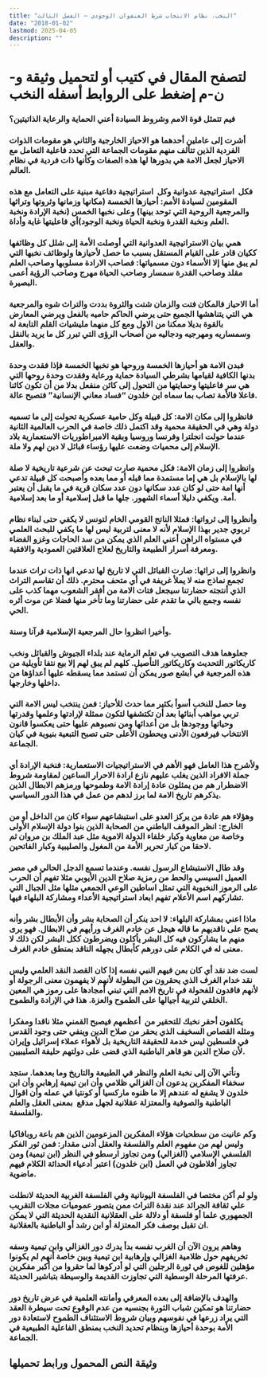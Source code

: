 ```yaml
---
title: "النخب، نظام الانتخاب شرط العنفوان الوجودي – الفصل الثالث"
date: "2018-01-02"
lastmod: 2025-04-05
description: ""
---
```

# **لتصفح المقال في كتيب أو لتحميل وثيقة و-ن-م إضغط على الروابط أسفله** **النخب**

### فيم تتمثل قوة الامم وشروط السيادة أعني الحماية والرعاية الذاتيتين؟

### أشرت إلى عاملين أحدهما هو الاحياز الخارجية والثاني هو مقومات الذوات الفردية الذين تتألف منهم مقومات الجماعة التي تحدد فاعلية التعامل مع الاحياز لجعل الامة هي بدورها لها هذه الصفات وكأنها ذات فردية في نظام العالم.

### فكل  استراتيجية عدوانية وكل  استراتيجية دفاعية مبنية على التعامل مع هذه المقومين لسيادة الأمم: أحيازها الخمسة (مكانها وزمانها وثروتها وتراثها والمرجعية الروحية التي توحد بينها) وعلى نخبها الخمس (نخبة الإرادة ونخبة العلم ونخبة القدرة ونخبة الحياة ونخبة الوجود)أي فاعليتها غاية وأداة.

### همي بيان الاستراتيجية العدوانية التي أوصلت الأمة إلى شلل كل وظائفها ككيان قادر على القيام المستقل بسبب ما حصل لأحيازها ولوظائف نخبها التي لم يبق منها إلا الأسماء دون مسمياتها: فصاحب الارادة مسلوبها وصاحب العلم مقلد وصاحب القدرة سمسار وصاحب الحياة مهرج وصاحب الرؤية أعمى البصيرة.

### أما الاحياز فالمكان فتت والزمان شتت والثروة بددت والتراث شوه والمرجعية هي التي يتناهشها الجميع حتى يرضي الحاكم حاميه بالفعل ويرضي المعارض بالقوة بديلا ممكنا من الاول ومع كل منهما مليشيات القلم التابعة له وسمساريه ومهرجيه ودجاليه من أصحاب الرؤى التي تبرر كل ما يريد بالنقل والعقل.

### فبدن الامة هو أحيازها الخمسة وروحها هو نخبها الخمسة فإذا فقدت وحدة بدنها الكافية لقيامها بشرطي السيادة حماية ورعاية وفقدت وحدة روحها التي هي سر فاعليتها وحمايتها من التحول إلى كائن منفعل بدلا من أن تكون كائنا فاعلا فالأمة تصاب بما سماه ابن خلدون “فساد معاني الإنسانية” فتصبح عالة.

### فانظروا إلى مكان الامة: كل قبيلة وكل حامية عسكرية تحولت إلى ما تسميه دولة وهي في الحقيقة محمية وقد اكتمل ذلك خاصة في الحرب العالمية الثانية عندما حولت انجلترا وفرنسا وروسيا وبقية الامبراطوريات الاستعمارية بلاد الإسلام إلى محميات وضعت عليها رؤساء قبائل لا دين لهم ولا ملة.

### وانظروا إلى زمان الامة: فكل محمية صارت تبحث عن شرعية تاريخية لا صلة لها بالإسلام بل هي إما مستمدة مما قبله أو مما بعده وأصبحت كل قبيلة تدعي أنها امة حتى لو كان عدد سكانها دون عدد سكان قرية في ما يقبل أن يعتبر أمة. ويكفي دليلا أسماء الشهور. جلها ما قبل إسلامية أو ما بعد إسلامية.

### وأنظروا إلى ثرواتها: فمثلا الناتج القومي الخام لتونس لا يكفي حتى لبناء نظام تربوي جدير بهذا الإسلام لأنه لا معنى لتربية ليس لها ما يكفي للبحث العلمي في مستواه الراهن أعني العلم الذي يمكن من سد الحاجات وغزو الفضاء ومعرفة أسرار الطبيعة والتاريخ لعلاج العلاقتين العمودية والافقية.

### وانظروا إلى تراثها: صارت القبائل التي لا تاريخ لها تدعي انها ذات تراث عندما تجمع نماذج منه لا يملأ غريفة في أي متحف محترم. ذلك أن تقاسم التراث الذي أنتجته حضارتنا سيجعل فتات الامة من أفقر الشعوب مهما كذب على نفسه وجمع بالي ما تقدم على حضارتنا وما تأخر منها فضلا عن موت أثره الحي.

### وأخيرا انظروا حال المرجعية الإسلامية قرآنا وسنة.

### جعلوهما هدف التصويب في تعلم الرماية عند بلداء الجيوش والقبائل ونخب كاريكاتور التحديث وكاريكاتور التأصيل. كلهم لم يبق لهم إلا بيع نتفا تأويلية من هذه المرجعية في أبشع صور يمكن أن تستمد مما يسقطه عليها أعداؤها من داخلها وخارجها.

### وما حصل للنخب أسوأ بكثير مما حدث للأحياز: فمن ينتخب ليس الامة التي تربي مواهب أبنائها بعد أن تكتشفها لتكون ممثلة لإرادتها وعلمها وقدرتها وحياتها ووجودها بل من أعدائها ومن نصبوهم عليها حتى يعكسوا قانون الانتخاب فيرفعون الأدنى ويحطون الأعلى حتى تصبح التبعية بنيوية في كيان الجماعة.

### ولأشرح هذا العامل فهو الأهم في الاستراتيجيات الاستعمارية: فنخبة الإرادة أي جملة الافراد الذين يغلب عليهم نازع ارادة الاحرار الساعين لمقاومة شروط الاضطرار هم من يمثلون عادة إرادة الامة وطموحها ورمزهم الابطال الذين يذكرهم تاريخ الامة لما برز لدهم من عمل في هذا الدور السياسي.

### وهؤلاء هم عادة من يركز العدو على استبشاعهم سواء كان من الداخل أو من الخارج: انظر الموقف الباطني من الصحابة الذين بنوا دولة الإسلام الأولى وخاصة من معاوية وكبار خلفاء الدولة الاموية مثل عبد الملك بن مروان ثم لاحقا من كبار تحرير الأمة من المغول والصليبية وكبار الفاتحين.

### وقد طال الاستبشاع الرسول نفسه. وعندما تسمع الدجل الحالي في مصر العميل السيسي والحط من رمزية صلاح الدين الأيوبي مثلا تفهم أن الحرب على الرموز النخبوية التي تمثل اساطين الوعي الجمعي مثلها مثل الجبال التي تشاركهم اسم الأعلام تفهم ابعاد استراتيجية الأعداء ومشاركة البلهاء فيها.

### ماذا اعني بمشاركة البلهاء: لا احد ينكر أن الصحابة بشر وأن الأبطال بشر وأنه يصح على ناقديهم ما قاله هيجل عن خادم الغرف ورأيهم في الابطال. فهو يرى منهم ما يشاركون فيه كل البشر يأكلون ويضرطون ككل البشر لكن ذلك لا معنى له في الكلام على دورهم كأبطال يجهله الناقد بمنطق خادم الغرف.

### لست ضد نقد أي كان بمن فيهم النبي نفسه إذا كان القصد النقد العلمي وليس نقد خدام الغرف الذي يحقرون من البطولة لأنهم لا يفهمون معنى الرجولة أو لأنهم فاقدون للفحولة في تاريخ الامم التي تبني أمجادها على رموز هي المعين الخلقي لتربية أجيالها على الطموح والعزة. هذا في الإرادة والطموح.

### يكلفون أحقر نخبك للتحقير من  أعظمهم فيصبح القمني مثلا ناقدا ومفكرا ومثله القصاص السخيف الذي يحقر من صلاح الدين وينفي حتى وجود القدس في فلسطين ليس خدمة للحقيقة التاريخية بل لأهواء عملاء إسرائيل وإيران لأن صلاح الدين هو قاهر الباطنية الذي قضى على دولتهم حليفة الصليبيين.

### ونأتي الآن إلى نخبة العلم والنظر في الطبيعة والتاريخ وما بعدهما. ستجد سخفاء المفكرين يدعون أن الغزالي ظلامي وأن ابن تيمية إرهابي وأن ابن خلدون لا يشفع له عندهم إلا ما ظنوه ماركسيا أو كونتيا في عمله وأن اقوال الباطنية والصوفية والمعتزلة عقلانية لجهل مدقع  بمعنى العقل والعلم والفلسفة.

### وكم عانيت من سطحيات هؤلاء المفكرين المزعومين الذين هم باعة روبافاكيا وليس لهم من مفهوم العلم والفلسفة والعقل أدنى مقدار: فمن ثور الفكر الفلسفي الإسلامي (الغزالي) ومن تجاوز ارسطو في النظر (ابن تيمية) ومن تجاوز أفلاطون في العمل (ابن خلدون) اعتبر أدعياء الحداثة الكلام فيهم ماضوية.

### ولو لم أكن مختصا في الفلسفة اليونانية وفي الفلسفة الغربية الحديثة لانطلت علي ثقافة الجرائد عند نقدة التراث ممن يتصور عموميات مجلات التقريب الجمهوري علما أو فلسفة أو دلالة على العقلانية النقدية الحديثة التي لا يمكن ان تقبل بوصف فكر المعتزلة أو ابن رشد أو الباطنية بالعقلانية.

### وهاهم يرون الآن أن الغرب نفسه بدأ يدرك دور الغزالي وابن تيمية وسفه تخريفهم حول ظلامية الغزالي وإرهابية ابن تيمية وبين خاصة أنهم لم يكونوا مؤهلين للغوص في ثورة الرجلين التي لو أدركوها لما حقروا من أكبر مفكرين عرفتها المرحلة الوسطية التي تجاوزت القديمة والوسيطة بتباشير الحديثة.

### والهدف بالإضافة إلى بعده المعرفي وأمانته العلمية في عرض تاريخ دور حضارتنا هو تمكين شباب الثورة بجنسيه من عدم الوقوع تحت سيطرة العقد التي يراد زرعها في نفوسهم وبيان شروط الاستئناف الطموح لاستعادة دور الأمة بوحدة أحيازها وبنظام تحديد النخب بمنطق الفاعلية الطبيعية في الجماعة.

## وثيقة النص المحمول ورابط تحميلها

###
